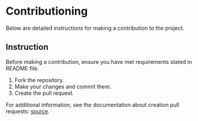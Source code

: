 # Contributioning

Below are detailed instructions for making a contribution to the project.

## Instruction

Before making a contribution, ensure you have met requirements stated in README file.

1. Fork the repository.
2. Make your changes and commit them.
3. Create the pull request.

For additional information, see the documentation about creation pull requests: [source](https://help.github.com/en/github/collaborating-with-issues-and-pull-requests/creating-a-pull-request).